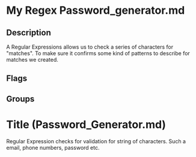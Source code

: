 # My Regex Password_generator.md


## Description
A Regular Expressions allows us to check a series of characters for "matches". To make sure it confirms some kind of patterns to describe for matches we created.

## Flags


## Groups

# Title (Password_Generator.md)

Regular Expression checks for validation for string of characters. Such a email, phone numbers, password etc. 

